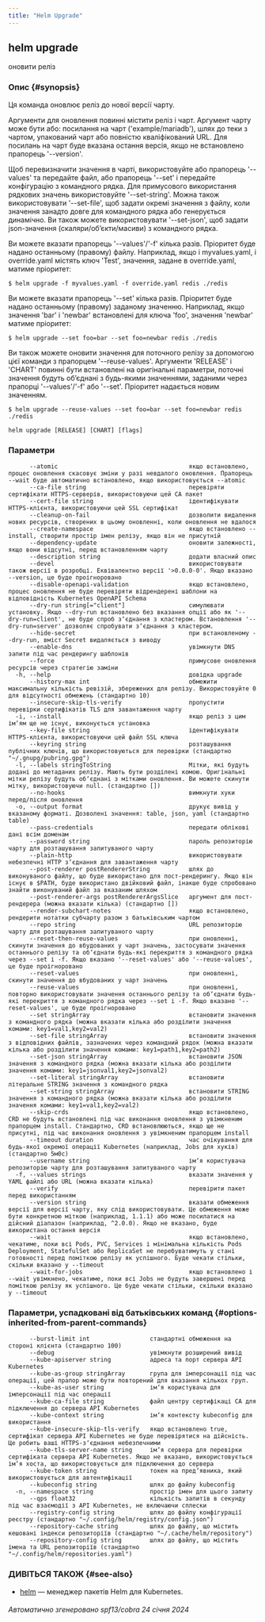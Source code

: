```yaml
---
title: "Helm Upgrade"
---
```


## helm upgrade

оновити реліз

### Опис {#synopsis}

Ця команда оновлює реліз до нової версії чарту.

Аргументи для оновлення повинні містити реліз і чарт. Аргумент чарту може бути або: посилання на чарт ('example/mariadb'), шлях до теки з чартом, упакований чарт або повністю кваліфікований URL. Для посилань на чарт буде вказана остання версія, якщо не встановлено прапорець '--version'.

Щоб перевизначити значення в чарті, використовуйте або прапорець '--values' та передайте файл, або прапорець '--set' і передайте конфігурацію з командного рядка. Для примусового використання рядкових значень використовуйте '--set-string'. Можна також використовувати '--set-file', щоб задати окремі значення з файлу, коли значення занадто довге для командного рядка або генерується динамічно. Ви також можете використовувати '--set-json', щоб задати json-значення (скаляри/обʼєкти/масиви) з командного рядка.

Ви можете вказати прапорець '--values'/'-f' кілька разів. Пріоритет буде надано останньому (правому) файлу. Наприклад, якщо і myvalues.yaml, і override.yaml містять ключ 'Test', значення, задане в override.yaml, матиме пріоритет:

```shell
$ helm upgrade -f myvalues.yaml -f override.yaml redis ./redis
```

Ви можете вказати прапорець '--set' кілька разів. Пріоритет буде надано останньому (правому) заданому значенню. Наприклад, якщо значення 'bar' і 'newbar' встановлені для ключа 'foo', значення 'newbar' матиме пріоритет:

```shell
$ helm upgrade --set foo=bar --set foo=newbar redis ./redis
```

Ви також можете оновити значення для поточного релізу за допомогою цієї команди з прапорцем '--reuse-values'. Аргументи 'RELEASE' і 'CHART' повинні бути встановлені на оригінальні параметри, поточні значення будуть обʼєднані з будь-якими значеннями, заданими через прапорці '--values'/'-f' або '--set'. Пріоритет надається новим значенням.

```shell
$ helm upgrade --reuse-values --set foo=bar --set foo=newbar redis ./redis
```

```shell
helm upgrade [RELEASE] [CHART] [flags]
```

### Параметри

```none
      --atomic                                     якщо встановлено, процес оновлення скасовує зміни у разі невдалого оновлення. Прапорець --wait буде автоматично встановлено, якщо використовується --atomic
      --ca-file string                             перевіряти сертифікати HTTPS-серверів, використовуючи цей CA пакет
      --cert-file string                           ідентифікувати HTTPS-клієнта, використовуючи цей SSL сертифікат
      --cleanup-on-fail                            дозволити видалення нових ресурсів, створених в цьому оновленні, коли оновлення не вдалося
      --create-namespace                           якщо встановлено --install, створити простір імен релізу, якщо він не присутній
      --dependency-update                          оновити залежності, якщо вони відсутні, перед встановленням чарту
      --description string                         додати власний опис
      --devel                                      використовувати також версії в розробці. Еквівалентно версії '>0.0.0-0'. Якщо вказано --version, це буде проігноровано
      --disable-openapi-validation                 якщо встановлено, процес оновлення не буде перевіряти відрендерені шаблони на відповідність Kubernetes OpenAPI Schema
      --dry-run string[="client"]                  симулювати установку. Якщо --dry-run встановлено без вказання опції або як '--dry-run=client', не буде спроб зʼєднання з кластером. Встановлення '--dry-run=server' дозволяє спробувати зʼєднання з кластером.
      --hide-secret                                при встановленому --dry-run, вміст Secret видаляється з виводу
      --enable-dns                                 увімкнути DNS запити під час рендерингу шаблонів
      --force                                      примусове оновлення ресурсів через стратегію заміни
  -h, --help                                       довідка upgrade
      --history-max int                            обмежити максимальну кількість ревізій, збережених для релізу. Використовуйте 0 для відсутності обмежень (стандартно 10)
      --insecure-skip-tls-verify                   пропустити перевірки сертифікатів TLS для завантаження чарту
  -i, --install                                    якщо реліз з цим імʼям ще не існує, виконується установка
      --key-file string                            ідентифікувати HTTPS-клієнта, використовуючи цей файл SSL ключа
      --keyring string                             розташування публічних ключів, що використовуються для перевірки (стандартно "~/.gnupg/pubring.gpg")
  -l, --labels stringToString                      Мітки, які будуть додані до метаданих релізу. Мають бути розділені комою. Оригінальні мітки релізу будуть обʼєднані з мітками оновлення. Ви можете скинути мітку, використовуючи null. (стандартно [])
      --no-hooks                                   вимкнути хуки перед/після оновлення
  -o, --output format                              друкує вивід у вказаному форматі. Дозволені значення: table, json, yaml (стандартно table)
      --pass-credentials                           передати облікові дані всім доменам
      --password string                            пароль репозиторію чарту для розташування запитуваного чарту
      --plain-http                                 використовувати небезпечні HTTP зʼєднання для завантаження чарту
      --post-renderer postRendererString           шлях до виконуваного файлу, що буде використано для пост-рендерингу. Якщо він існує в $PATH, буде використано двійковий файл, інакше буде спробовано знайти виконуваний файл за вказаним шляхом
      --post-renderer-args postRendererArgsSlice   аргумент для пост-рендерера (можна вказати кілька) (стандартно [])
      --render-subchart-notes                      якщо встановлено, рендерити нотатки субчарту разом з батьківським чартом
      --repo string                                URL репозиторію чарту для розташування запитуваного чарту
      --reset-then-reuse-values                    при оновленні, скинути значення до вбудованих у чарт значень, застосувати значення останнього релізу та обʼєднати будь-які перекриття з командного рядка через --set і -f. Якщо вказано '--reset-values' або '--reuse-values', це буде проігноровано
      --reset-values                               при оновленні, скинути значення до вбудованих у чарт значень
      --reuse-values                               при оновленні, повторно використовувати значення останнього релізу та обʼєднати будь-які перекриття з командного рядка через --set і -f. Якщо вказано '--reset-values', це буде проігноровано
      --set stringArray                            встановити значення з командного рядка (можна вказати кілька або розділити значення комами: key1=val1,key2=val2)
      --set-file stringArray                       встановити значення з відповідних файлів, зазначених через командний рядок (можна вказати кілька або розділити значення комами: key1=path1,key2=path2)
      --set-json stringArray                       встановити JSON значення з командного рядка (можна вказати кілька або розділити значення комами: key1=jsonval1,key2=jsonval2)
      --set-literal stringArray                    встановити літеральне STRING значення з командного рядка
      --set-string stringArray                     встановити STRING значення з командного рядка (можна вказати кілька або розділити значення комами: key1=val1,key2=val2)
      --skip-crds                                  якщо встановлено, CRD не будуть встановлені під час виконання оновлення з увімкненим прапорцем install. Стандартно, CRD встановлюються, якщо ще не присутні, під час виконання оновлення з увімкненим прапорцем install
      --timeout duration                           час очікування для будь-якої окремої операції Kubernetes (наприклад, Jobs для хуків) (стандартно 5м0с)
      --username string                            імʼя користувача репозиторію чарту для розташування запитуваного чарту
  -f, --values strings                             вказати значення у YAML файлі або URL (можна вказати кілька)
      --verify                                     перевірити пакет перед використанням
      --version string                             вказати обмеження версії для версії чарту, яку слід використовувати. Це обмеження може бути конкретною міткою (наприклад, 1.1.1) або може посилатися на дійсний діапазон (наприклад, ^2.0.0). Якщо не вказано, буде використана остання версія
      --wait                                       якщо встановлено, чекатиме, поки всі Pods, PVC, Services і мінімальна кількість Pods Deployment, StatefulSet або ReplicaSet не перебуватимуть у стані готовності перед поміткою релізу як успішного. Буде чекати стільки, скільки вказано у --timeout
      --wait-for-jobs                              якщо встановлено і --wait увімкнено, чекатиме, поки всі Jobs не будуть завершені перед поміткою релізу як успішного. Це буде чекати стільки, скільки вказано у --timeout
```

### Параметри, успадковані від батьківських команд {#options-inherited-from-parent-commands}

```none
      --burst-limit int                 стандартні обмеження на стороні клієнта (стандартно 100)
      --debug                           увімкнути розширений вивід
      --kube-apiserver string           адреса та порт сервера API Kubernetes
      --kube-as-group stringArray       група для імперсонації під час операції, цей прапор може бути повторений для вказання кількох груп.
      --kube-as-user string             імʼя користувача для імперсонації під час операції
      --kube-ca-file string             файл центру сертифікаці СА для підключення до сервера API Kubernetes
      --kube-context string             імʼя контексту kubeconfig для використання
      --kube-insecure-skip-tls-verify   якщо встановлено true, сертифікат сервера API Kubernetes не буде перевірятися на дійсність. Це робить ваші HTTPS-зʼєднання небезпечними
      --kube-tls-server-name string     імʼя сервера для перевірки сертифіката сервера API Kubernetes. Якщо не вказано, використовується імʼя хоста, що використовується для підключення до сервера
      --kube-token string               токен на предʼявника, який використовується для автентифікації
      --kubeconfig string               шлях до файлу kubeconfig
  -n, --namespace string                простір імен для цього запиту
      --qps float32                     кількість запитів в секунду під час взаємодії з API Kubernetes, не включаючи сплески
      --registry-config string          шлях до файлу конфігурації реєстру (стандартно "~/.config/helm/registry/config.json")
      --repository-cache string         шлях до файлу, що містить кешовані індекси репозиторіїв (стандартно "~/.cache/helm/repository")
      --repository-config string        шлях до файлу, що містить імена та URL репозиторіїв (стандартно "~/.config/helm/repositories.yaml")
```

### ДИВІТЬСЯ ТАКОЖ {#see-also}

- [helm](helm.md) — менеджер пакетів Helm для Kubernetes.

###### Автоматично згенеровано spf13/cobra 24 січня 2024
